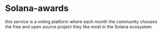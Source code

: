# Solana-awards

this service is a voting platform where each month the community chooses the free and open source project they like most in the Solana ecosystem